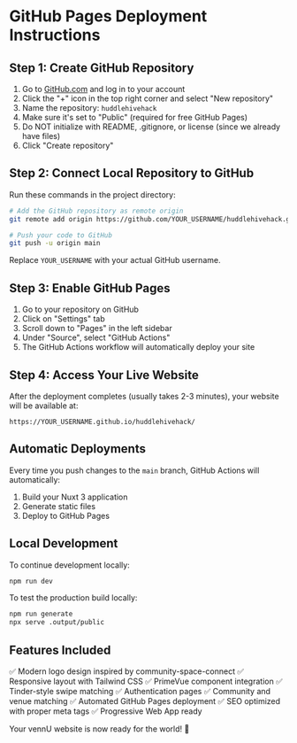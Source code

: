 # GitHub Pages Deployment Instructions

## Step 1: Create GitHub Repository

1. Go to [GitHub.com](https://github.com) and log in to your account
2. Click the "+" icon in the top right corner and select "New repository"
3. Name the repository: `huddlehivehack`
4. Make sure it's set to "Public" (required for free GitHub Pages)
5. Do NOT initialize with README, .gitignore, or license (since we already have files)
6. Click "Create repository"

## Step 2: Connect Local Repository to GitHub

Run these commands in the project directory:

```bash
# Add the GitHub repository as remote origin
git remote add origin https://github.com/YOUR_USERNAME/huddlehivehack.git

# Push your code to GitHub
git push -u origin main
```

Replace `YOUR_USERNAME` with your actual GitHub username.

## Step 3: Enable GitHub Pages

1. Go to your repository on GitHub
2. Click on "Settings" tab
3. Scroll down to "Pages" in the left sidebar
4. Under "Source", select "GitHub Actions"
5. The GitHub Actions workflow will automatically deploy your site

## Step 4: Access Your Live Website

After the deployment completes (usually takes 2-3 minutes), your website will be available at:
```
https://YOUR_USERNAME.github.io/huddlehivehack/
```

## Automatic Deployments

Every time you push changes to the `main` branch, GitHub Actions will automatically:
1. Build your Nuxt 3 application
2. Generate static files
3. Deploy to GitHub Pages

## Local Development

To continue development locally:
```bash
npm run dev
```

To test the production build locally:
```bash
npm run generate
npx serve .output/public
```

## Features Included

✅ Modern logo design inspired by community-space-connect
✅ Responsive layout with Tailwind CSS
✅ PrimeVue component integration
✅ Tinder-style swipe matching
✅ Authentication pages
✅ Community and venue matching
✅ Automated GitHub Pages deployment
✅ SEO optimized with proper meta tags
✅ Progressive Web App ready

Your vennU website is now ready for the world! 🚀
